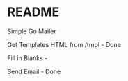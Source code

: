 # README #


Simple Go Mailer

Get Templates HTML from /tmpl - Done

Fill in Blanks -

Send Email - Done
